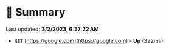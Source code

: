 # 📖 Summary
Last updated: **3/2/2023, 6:37:22 AM**

- `GET` [https://google.com](https://google.com) - **Up** (392ms)
